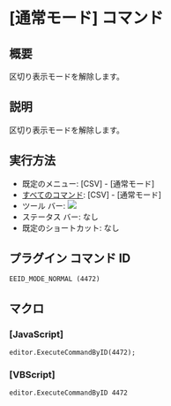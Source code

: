 # \[通常モード\] コマンド

## 概要

区切り表示モードを解除します。

## 説明

区切り表示モードを解除します。

## 実行方法

- 既定のメニュー: \[CSV\] - \[通常モード\]
- [すべてのコマンド](../../glossary/allcommands): \[CSV\] - \[通常モード\]
- ツール バー: ![](../../images/default_mode..png)
- ステータス バー: なし
- 既定のショートカット: なし

## プラグイン コマンド ID

```
EEID_MODE_NORMAL (4472)
```

## マクロ

### \[JavaScript\]

```
editor.ExecuteCommandByID(4472);
```

### \[VBScript\]

```
editor.ExecuteCommandByID 4472
```
